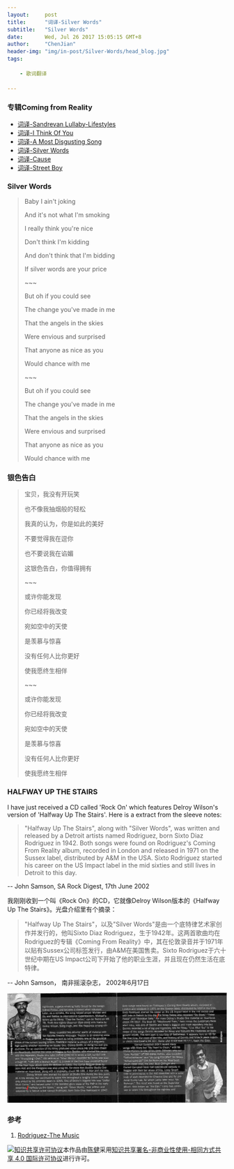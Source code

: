 ```yaml
---
layout:     post
title:      "词译-Silver Words"
subtitle:   "Silver Words"
date:       Wed, Jul 26 2017 15:05:15 GMT+8
author:     "ChenJian"
header-img: "img/in-post/Silver-Words/head_blog.jpg"
tags:
    
    - 歌词翻译
    
---
```


### 专辑Coming from Reality

- [词译-Sandrevan Lullaby-Lifestyles](https://o-my-chenjian.com/2017/05/08/Sandrevan-Lullaby/)
- [词译-I Think Of You](https://o-my-chenjian.com/2016/09/14/I-Think-Of-You/)
- [词译-A Most Disgusting Song](https://o-my-chenjian.com/2016/09/01/A-Most-Disgusting-Song/)
- [词译-Silver Words](https://o-my-chenjian.com/2017/07/26/Silver-Words/)
- [词译-Cause](https://o-my-chenjian.com/2017/08/03/Cause/)
- [词译-Street Boy](https://o-my-chenjian.com/2017/11/19/Street-Boy/)


### Silver Words

> Baby I ain't joking
> 
> And it's not what I'm smoking
> 
> I really think you're nice
>
> Don't think I'm kidding
> 
> And don't think that I'm bidding
> 
> If silver words are your price
>
> \~~~
> 
> But oh if you could see
> 
> The change you've made in me
>
> That the angels in the skies
> 
> Were envious and surprised
> 
> That anyone as nice as you
> 
> Would chance with me
>
> \~~~
> 
> But oh if you could see
> 
> The change you've made in me
> 
> That the angels in the skies
> 
> Were envious and surprised
> 
> That anyone as nice as you
> 
> Would chance with me

### 银色告白

> 宝贝，我没有开玩笑
> 
> 也不像我抽烟般的轻松
> 
> 我真的认为，你是如此的美好
> 
> 不要觉得我在逗你
> 
> 也不要说我在谄媚
> 
> 这银色告白，你值得拥有
> 
> \~~~
> 
> 或许你能发现
> 
> 你已经将我改变
> 
> 宛如空中的天使
> 
> 是羡慕与惊喜
> 
> 没有任何人比你更好
> 
> 使我愿终生相伴
> 
> \~~~
> 
> 或许你能发现
> 
> 你已经将我改变
> 
> 宛如空中的天使
> 
> 是羡慕与惊喜
> 
> 没有任何人比你更好
> 
> 使我愿终生相伴


### HALFWAY UP THE STAIRS

I have just received a CD called 'Rock On' which features Delroy Wilson's version of 'Halfway Up The Stairs'. Here is a extract from the sleeve notes:

> "Halfway Up The Stairs", along with "Silver Words", was written and released by a Detroit artists named Rodriguez, born Sixto Diaz Rodriguez in 1942. Both songs were found on Rodriguez's Coming From Reality album, recorded in London and released in 1971 on the Sussex label, distributed by A&M in the USA. Sixto Rodriguez started his career on the US Impact label in the mid sixties and still lives in Detroit to this day.

-- John Samson, SA Rock Digest, 17th June 2002

我刚刚收到一个叫《Rock On》的CD，它就像Delroy Wilson版本的《Halfway Up The Stairs》。光盘介绍里有个摘录：

> "Halfway Up The Stairs"，以及"Silver Words"是由一个底特律艺术家创作并发行的，他叫Sixto Diaz Rodriguez，生于1942年。这两首歌曲均在Rodriguez的专辑《Coming From Reality》中，其在伦敦录音并于1971年以贴有Sussex公司标签发行，由A&M在美国售卖。Sixto Rodriguez于六十世纪中期在US Impact公司下开始了他的职业生涯，并且现在仍然生活在底特律。

-- John Samson， 南非摇滚杂志， 2002年6月17日

![silverwords](/img/in-post/Silver-Words/rock_on_rod.jpg)

### 参考

1. [Rodriguez-The Music](http://sugarman.org/rod_cover_silver_words.html)


<a rel="license" href="http://creativecommons.org/licenses/by-nc-sa/4.0/"><img alt="知识共享许可协议" style="border-width:0" src="https://i.creativecommons.org/l/by-nc-sa/4.0/88x31.png" /></a>本作品由<a xmlns:cc="http://creativecommons.org/ns#" href="https://o-my-chenjian.com/2017/07/26/Silver-Words/" property="cc:attributionName" rel="cc:attributionURL">陈健</a>采用<a rel="license" href="http://creativecommons.org/licenses/by-nc-sa/4.0/">知识共享署名-非商业性使用-相同方式共享 4.0 国际许可协议</a>进行许可。
